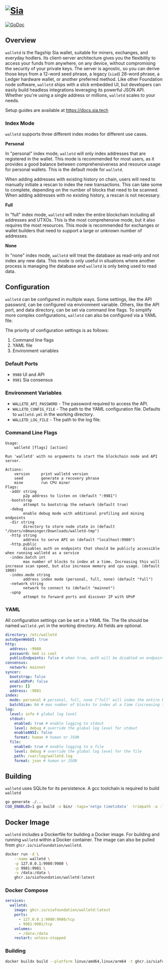 # [![Sia](https://sia.tech/assets/banners/sia-banner-expanded-walletd.png)](http://sia.tech)

[![GoDoc](https://godoc.org/go.sia.tech/walletd?status.svg)](https://godoc.org/go.sia.tech/walletd)

## Overview

`walletd` is the flagship Sia wallet, suitable for miners, exchanges, and
everyday hodlers. Its client-server architecture gives you the flexibility
to access your funds from anywhere, on any device, without compromising the
security of your private keys. The server is agnostic, so you can derive
those keys from a 12-word seed phrase, a legacy (`siad`) 28-word phrase, a
Ledger hardware wallet, or another preferred method. Like other Foundation
node software, `walletd` ships with a slick embedded UI, but developers can
easily build headless integrations leveraging its powerful JSON API. Whether
you're using a single address or millions, `walletd` scales to your needs.

Setup guides are available at https://docs.sia.tech

### Index Mode
`walletd` supports three different index modes for different use cases.

**Personal**

In "personal" index mode, `walletd` will only index addresses that are registered in the
wallet. This mode is recommended for most users, as it provides a good balance between
comprehensiveness and resource usage for personal wallets. This is the default 
mode for `walletd`.

When adding addresses with existing history on chain, users will need to manually 
initiate a rescan to index the new transactions. This can take some to complete,
depending on the number of blocks that need to be scanned. When adding addresses 
with no existing history, a rescan is not necessary.

**Full**

In "full" index mode, `walletd` will index the entire blockchain including all addresses
and UTXOs. This is the most comprehensive mode, but it also requires the most 
resources. This mode is recommended for exchanges or wallet builders that need 
to support a large or unknown number of addresses.

**None**

In "none" index mode, `walletd` will treat the database as read-only and not 
index any new data. This mode is only useful in situations where another process
is managing the database and `walletd` is only being used to read data.

## Configuration

`walletd` can be configured in multiple ways. Some settings, like the API password,
can be configured via environment variable. Others, like the API port, and data
directory, can be set via command line flags. To simplify more complex configurations,
`walletd` can also be configured via a YAML file.

The priority of configuration settings is as follows:
1. Command line flags
2. YAML file
3. Environment variables

### Default Ports
+ `9980` UI and API
+ `9981` Sia consensus

### Environment Variables
+ `WALLETD_API_PASSWORD` - The password required to access the API.
+ `WALLETD_CONFIG_FILE` - The path to the YAML configuration file. Defaults to `walletd.yml` in the working directory.
+ `WALLETD_LOG_FILE` - The path to the log file.

### Command Line Flags
```
Usage:
    walletd [flags] [action]

Run 'walletd' with no arguments to start the blockchain node and API server.

Actions:
    version     print walletd version
    seed        generate a recovery phrase
    mine        run CPU miner
Flags:
  -addr string
        p2p address to listen on (default ":9981")
  -bootstrap
        attempt to bootstrap the network (default true)
  -debug
        enable debug mode with additional profiling and mining endpoints
  -dir string
        directory to store node state in (default "/Users/n8maninger/Downloads/walletd-tmp")
  -http string
        address to serve API on (default "localhost:9980")
  -http.public
        disables auth on endpoints that should be publicly accessible when running walletd as a service
  -index.batch int
        max number of blocks to index at a time. Increasing this will increase scan speed, but also increase memory and cpu usage. (default 1000)
  -index.mode string
        address index mode (personal, full, none) (default "full")
  -network string
        network to connect to (default "mainnet")
  -upnp
        attempt to forward ports and discover IP with UPnP
```

### YAML
All configuration settings can be set in a YAML file. The file should be named 
`walletd.yml` in the working directory. All fields are optional.
```yaml
directory: /etc/walletd
autoOpenWebUI: true
http:
  address: :9980
  password: kmd is cool
  publicEndpoints: false # when true, auth will be disabled on endpoints that should be publicly accessible when running walletd as a service
consensus:
  network: mainnet
syncer:
  bootstrap: false
  enableUPnP: false
  peers: []
  address: :9981
index:
  mode: personal # personal, full, none ("full" will index the entire blockchain, "personal" will only index addresses that are registered in the wallet, "none" will treat the database as read-only and not index any new data)
  batchSize: 64 # max number of blocks to index at a time (increasing this will increase scan speed, but also increase memory and cpu usage)
log:
  level: info # global log level
  stdout:
    enabled: true # enable logging to stdout
    level: debug # override the global log level for stdout
    enableANSI: false
    format: human # human or JSON
  file:
    enabled: true # enable logging to a file
    level: debug # override the global log level for the file
    path: /var/log/walletd.log
    format: json # human or JSON
```

## Building
`walletd` uses SQLite for its persistence. A gcc toolchain is required to build `walletd`

```sh
go generate ./...
CGO_ENABLED=1 go build -o bin/ -tags='netgo timetzdata' -trimpath -a -ldflags '-s -w' ./cmd/walletd
```

## Docker Image
`walletd` includes a Dockerfile for building a Docker image. For building and 
running `walletd` within a Docker container. The image can also be pulled from `ghcr.io/siafoundation/walletd`.

```sh
docker run -d \
	--name walletd \
	-p 127.0.0.1:9980:9980 \
	-p 9981:9981 \
	-v /data:/data \
	ghcr.io/siafoundation/walletd:latest
```

### Docker Compose
```yml
services:
  walletd:
    image: ghcr.io/siafoundation/walletd:latest
    ports:
      - 127.0.0.1:9980:9980/tcp
      - 9981:9981/tcp
    volumes:
      - /data:/data
    restart: unless-stopped
```

### Building

```sh
docker buildx build --platform linux/amd64,linux/arm64 -t ghcr.io/siafoundation/walletd:master .
```